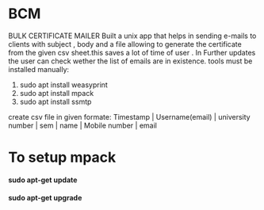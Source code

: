 # BCM
BULK CERTIFICATE MAILER Built a unix app that helps in sending e-mails to clients with  subject , body and a file allowing to generate the certificate  from the given csv sheet.this saves a lot of time of user . In  Further updates the user can check wether the list of emails  are in existence.
tools must be installed manually:
  1. sudo apt install weasyprint
  2. sudo apt install mpack
  3. sudo apt install ssmtp
  
create csv file in given formate:
  Timestamp |	Username(email) | university number | sem | name | Mobile number | email
<html>
  <h1>To setup mpack</h1>
  <h4>sudo apt-get update</h4>
  <h4>sudo apt-get upgrade</h4>
  
